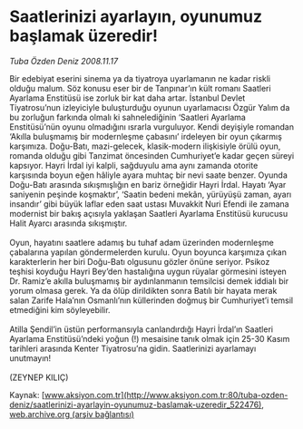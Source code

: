 # Saatlerinizi ayarlayın, oyunumuz başlamak üzeredir!

*Tuba Özden Deniz 2008.11.17*

<div class="pNewsDetailMainContent" itemprop="articleBody">
 Bir edebiyat eserini sinema ya da tiyatroya uyarlamanın ne kadar riskli olduğu malum. Söz konusu eser bir de Tanpınar’ın kült romanı Saatleri Ayarlama Enstitüsü ise zorluk bir kat daha artar. İstanbul Devlet Tiyatrosu’nun izleyiciyle buluşturduğu oyunun uyarlamacısı Özgür Yalım da bu zorluğun farkında olmalı ki sahnelediğinin ‘Saatleri Ayarlama Enstitüsü’nün oyunu olmadığını ısrarla vurguluyor. Kendi deyişiyle romandan ‘Akılla buluşmamış bir modernleşme çabasını’ irdeleyen bir oyun çıkarmış karşımıza. Doğu-Batı, mazi-gelecek, klasik-modern ilişkisiyle örülü oyun, romanda olduğu gibi Tanzimat öncesinden Cumhuriyet’e kadar geçen süreyi kapsıyor. Hayri İrdal iyi kalpli, sağduyulu ama aynı zamanda otorite karşısında boyun eğen hâliyle ayara muhtaç bir nevi saate benzer. Oyunda Doğu-Batı arasında sıkışmışlığın en bariz örneğidir Hayri İrdal. Hayatı ‘Ayar saniyenin peşinde koşmaktır’, ‘Saatin bedeni mekân, yürüyüşü zaman, ayarı insandır’ gibi büyük laflar eden saat ustası Muvakkit Nuri Efendi ile zamana modernist bir bakış açısıyla yaklaşan Saatleri Ayarlama Enstitüsü kurucusu Halit Ayarcı arasında sıkışmıştır.
 <br/>
 <br/>
 Oyun, hayatını saatlere adamış bu tuhaf adam üzerinden modernleşme çabalarına yapılan göndermelerden kurulu. Oyun boyunca karşımıza çıkan karakterlerin her biri Doğu-Batı olgusunu gözler önüne seriyor. Psikoz teşhisi koyduğu Hayri Bey’den hastalığına uygun rüyalar görmesini isteyen Dr. Ramiz’e akılla buluşmamış bir aydınlanmanın temsilcisi demek iddialı bir yorum olmasa gerek. Ya da ölüp dirildikten sonra Batılı bir hayata merak salan Zarife Hala’nın Osmanlı’nın küllerinden doğmuş bir Cumhuriyet’i temsil etmediğini kim söyleyebilir.
 <br/>
 <br/>
 Atilla Şendil’in üstün performansıyla canlandırdığı Hayri İrdal’ın Saatleri Ayarlama Enstitüsü’ndeki yoğun (!) mesaisine tanık olmak için 25-30 Kasım tarihleri arasında Kenter Tiyatrosu’na gidin. Saatlerinizi ayarlamayı unutmayın!
 <br/>
 <br/>
 (ZEYNEP KILIÇ)
 <br/>
</div>


Kaynak: [www.aksiyon.com.tr](http://www.aksiyon.com.tr:80/tuba-ozden-deniz/saatlerinizi-ayarlayin-oyunumuz-baslamak-uzeredir_522476), [web.archive.org (arşiv bağlantısı)](http://web.archive.org/web/20150514123717/http://www.aksiyon.com.tr:80/tuba-ozden-deniz/saatlerinizi-ayarlayin-oyunumuz-baslamak-uzeredir_522476)
